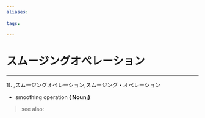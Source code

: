 ```yaml
---
aliases:
    
tags:
    
---
```


# スムージングオペレーション
---
1).
,スムージングオペレーション,スムージング・オペレーション

- smoothing operation
**( Noun;)**
> see also: 
            